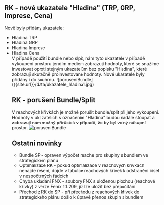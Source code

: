 ﻿---
categories: [fenix]
layout: fenix
---
## RK - nové ukazatele "Hladina" (TRP, GRP, Imprese, Cena)
Nově byly přidány ukazatele:
<ul><li>Hladina TRP</li>
<li>Hladina GRP</li>
<li>Hladina Imprese</li>
<li>Hladina Cena</li>
V případě použití bundle nebo slpit, nám tyto ukazatele v případě vykoupení prostoru jendím mediem zobrazují hodnoty, které se snažíme investovat oproti stejným ukazatelům bez popisku "Hladina", které zobrazují skutečně proinvestované hodnoty. 
Nové ukazatele byly přidány i do souhrnu.
![poruseniBundle]({{site.url}}/data/ukazatele_hladina1.jpg)

## RK - porušení Bundle/Split
V reachových křivkách je možné porušit bundle/split při jeho vykoupení. Hodnoty v ukazatelích s označením "Hladina" budou nadále stoupat a zobrazují nám možný přírůstek v případě, že by byl volný nákupní prostor.
![poruseniBundle]({{site.url}}/data/vykoupeno5.jpg)

## Ostatní novinky
<ul><li> Bundle SP - opraven výpočet reache pro skupiny s bundlem ve strategickém plánu</li>
<li> Optimalizace RK - pokud optimalizace v reachových křivkách nenajde řešení, dojde v tabulce reachových křivek k odstranění čísel v nespočtených řádcích</li>
<li> Chyba ukládání FNX - soubory FNX s uloženou plochou (reachové křivky) z verze Fenix 1.1.209, již lze uložit bez přepočítání</li>
<li> Přechod z RK do SP - při přechodu z reachových křivek do strategického plánu došlo k úpravě přenos skupin s bundlem</li></ul>
